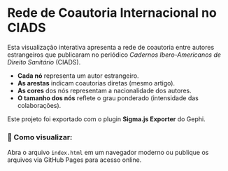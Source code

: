 # Rede de Coautoria Internacional no CIADS

Esta visualização interativa apresenta a rede de coautoria entre autores estrangeiros que publicaram no periódico *Cadernos Ibero-Americanos de Direito Sanitário* (CIADS).

- **Cada nó** representa um autor estrangeiro.
- **As arestas** indicam coautorias diretas (mesmo artigo).
- **As cores** dos nós representam a nacionalidade dos autores.
- **O tamanho dos nós** reflete o grau ponderado (intensidade das colaborações).

Este projeto foi exportado com o plugin **Sigma.js Exporter** do Gephi.

### 📌 Como visualizar:
Abra o arquivo `index.html` em um navegador moderno ou publique os arquivos via GitHub Pages para acesso online.


